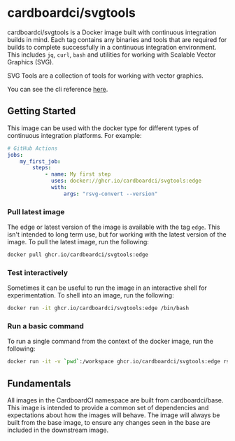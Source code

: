# cardboardci/svgtools

cardboardci/svgtools is a Docker image built with continuous integration builds in mind. Each tag contains any binaries and tools that are required for builds to complete successfully in a continuous integration environment. This includes `jq`, `curl`, `bash` and utilities for working with Scalable Vector Graphics (SVG).

SVG Tools are a collection of tools for working with vector graphics.

You can see the cli reference [here](https://github.com/inkscape/inkscape).

## Getting Started

This image can be used with the docker type for different types of continuous integration platforms. For example:

```yml
# GitHub Actions
jobs:
    my_first_job:
        steps:
            - name: My first step
              uses: docker://ghcr.io/cardboardci/svgtools:edge
              with:
                  args: "rsvg-convert --version"
```

### Pull latest image

The edge or latest version of the image is available with the tag `edge`. This isn't intended to long term use, but for working with the latest version of the image. To pull the latest image, run the following:

```bash
docker pull ghcr.io/cardboardci/svgtools:edge
```

### Test interactively

Sometimes it can be useful to run the image in an interactive shell for experimentation. To shell into an image, run the following:

```bash
docker run -it ghcr.io/cardboardci/svgtools:edge /bin/bash
```

### Run a basic command

To run a single command from the context of the docker image, run the following:

```bash
docker run -it -v `pwd`:/workspace ghcr.io/cardboardci/svgtools:edge rsvg-convert --version
```

## Fundamentals

All images in the CardboardCI namespace are built from cardboardci/base. This image is intended to provide a common set of dependencies and expectations about how the images will behave. The image will always be built from the base image, to ensure any changes seen in the base are included in the downstream image.
